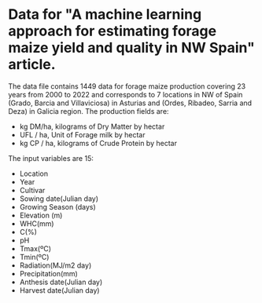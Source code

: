 # Data for "A machine learning approach for estimating forage maize yield and quality in NW Spain" article.
The data file contains 1449 data for forage maize production covering 23 years from 2000 to 2022 and corresponds to 7 locations in NW of Spain (Grado, Barcia and Villaviciosa) in Asturias and (Ordes, Ribadeo, Sarria and Deza) in Galicia region.
The production fields are: 
  * kg DM/ha, kilograms of Dry Matter by hectar 
  * UFL / ha, Unit of Forage milk by hectar
  * kg CP / ha, kilograms of Crude Protein by hectar

The input variables are 15:
* Location
* Year
* Cultivar
* Sowing date(Julian day)
* Growing Season (days)
* Elevation (m)
* WHC(mm)
* C(%)
* pH
* Tmax(ºC)
* Tmin(ºC)
* Radiation(MJ/m2 day)
* Precipitation(mm)
* Anthesis date(Julian day)
* Harvest date(Julian day)

